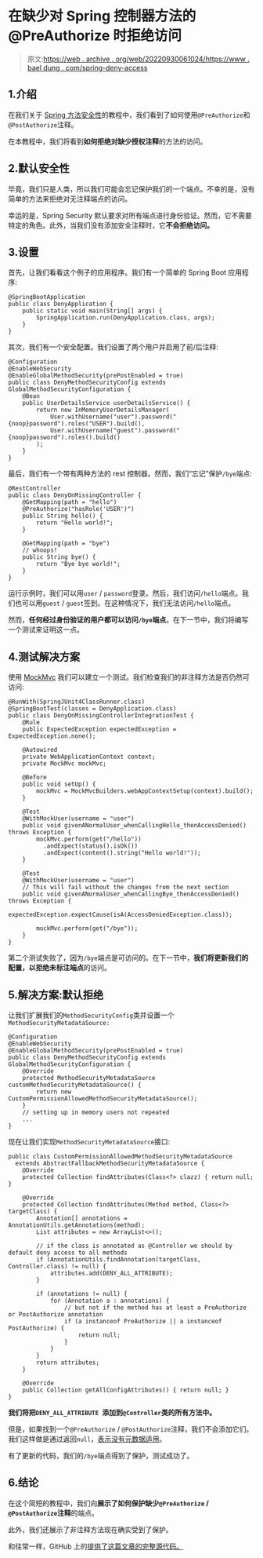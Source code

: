 # 在缺少对 Spring 控制器方法的@PreAuthorize 时拒绝访问

> 原文:[https://web . archive . org/web/20220930061024/https://www . bael dung . com/spring-deny-access](https://web.archive.org/web/20220930061024/https://www.baeldung.com/spring-deny-access)

## 1.介绍

在我们关于 [Spring 方法安全性](/web/20220630135241/https://www.baeldung.com/spring-security-method-security)的教程中，我们看到了如何使用`@PreAuthorize`和`@PostAuthorize`注释。

在本教程中，我们将看到**如何拒绝对缺少授权注释**的方法的访问。

## 2.默认安全性

毕竟，我们只是人类，所以我们可能会忘记保护我们的一个端点。不幸的是，没有简单的方法来拒绝对无注释端点的访问。

幸运的是，Spring Security 默认要求对所有端点进行身份验证。然而，它不需要特定的角色。此外，当我们没有添加安全注释时，它**不会拒绝访问。**

## 3.设置

首先，让我们看看这个例子的应用程序。我们有一个简单的 Spring Boot 应用程序:

```
@SpringBootApplication
public class DenyApplication {
    public static void main(String[] args) {
        SpringApplication.run(DenyApplication.class, args);
    }
}
```

其次，我们有一个安全配置。我们设置了两个用户并启用了前/后注释:

```
@Configuration
@EnableWebSecurity
@EnableGlobalMethodSecurity(prePostEnabled = true)
public class DenyMethodSecurityConfig extends GlobalMethodSecurityConfiguration {
    @Bean
    public UserDetailsService userDetailsService() {
        return new InMemoryUserDetailsManager(
            User.withUsername("user").password("{noop}password").roles("USER").build(),
            User.withUsername("guest").password("{noop}password").roles().build()
        );
    }
}
```

最后，我们有一个带有两种方法的 rest 控制器。然而，我们“忘记”保护`/bye`端点:

```
@RestController
public class DenyOnMissingController {
    @GetMapping(path = "hello")
    @PreAuthorize("hasRole('USER')")
    public String hello() {
        return "Hello world!";
    }

    @GetMapping(path = "bye")
    // whoops!
    public String bye() {
        return "Bye bye world!";
    }
}
```

运行示例时，我们可以用`user` / `password`登录。然后，我们访问`/hello`端点。我们也可以用`guest` / `guest`签到。在这种情况下，我们无法访问`/hello`端点。

然而，**任何经过身份验证的用户都可以访问`/bye`端点**。在下一节中，我们将编写一个测试来证明这一点。

## 4.测试解决方案

使用 [MockMvc](/web/20220630135241/https://www.baeldung.com/integration-testing-in-spring#3-mocking-web-context-beans) 我们可以建立一个测试。我们检查我们的非注释方法是否仍然可访问:

```
@RunWith(SpringJUnit4ClassRunner.class)
@SpringBootTest(classes = DenyApplication.class)
public class DenyOnMissingControllerIntegrationTest {
    @Rule
    public ExpectedException expectedException = ExpectedException.none();

    @Autowired
    private WebApplicationContext context;
    private MockMvc mockMvc;

    @Before
    public void setUp() {
        mockMvc = MockMvcBuilders.webAppContextSetup(context).build();
    }

    @Test
    @WithMockUser(username = "user")
    public void givenANormalUser_whenCallingHello_thenAccessDenied() throws Exception {
        mockMvc.perform(get("/hello"))
          .andExpect(status().isOk())
          .andExpect(content().string("Hello world!"));
    }

    @Test
    @WithMockUser(username = "user")
    // This will fail without the changes from the next section
    public void givenANormalUser_whenCallingBye_thenAccessDenied() throws Exception {
        expectedException.expectCause(isA(AccessDeniedException.class));

        mockMvc.perform(get("/bye"));
    }
}
```

第二个测试失败了，因为`/bye`端点是可访问的。在下一节中，**我们将更新我们的配置，以拒绝未标注端点**的访问。

## 5.解决方案:默认拒绝

让我们扩展我们的`MethodSecurityConfig`类并设置一个`MethodSecurityMetadataSource:`

```
@Configuration 
@EnableWebSecurity 
@EnableGlobalMethodSecurity(prePostEnabled = true) 
public class DenyMethodSecurityConfig extends GlobalMethodSecurityConfiguration {
    @Override
    protected MethodSecurityMetadataSource customMethodSecurityMetadataSource() {
        return new CustomPermissionAllowedMethodSecurityMetadataSource();
    }
    // setting up in memory users not repeated
    ...
}
```

现在让我们实现`MethodSecurityMetadataSource`接口:

```
public class CustomPermissionAllowedMethodSecurityMetadataSource 
  extends AbstractFallbackMethodSecurityMetadataSource {
    @Override
    protected Collection findAttributes(Class<?> clazz) { return null; }

    @Override
    protected Collection findAttributes(Method method, Class<?> targetClass) {
        Annotation[] annotations = AnnotationUtils.getAnnotations(method);
        List attributes = new ArrayList<>();

        // if the class is annotated as @Controller we should by default deny access to all methods
        if (AnnotationUtils.findAnnotation(targetClass, Controller.class) != null) {
            attributes.add(DENY_ALL_ATTRIBUTE);
        }

        if (annotations != null) {
            for (Annotation a : annotations) {
                // but not if the method has at least a PreAuthorize or PostAuthorize annotation
                if (a instanceof PreAuthorize || a instanceof PostAuthorize) {
                    return null;
                }
            }
        }
        return attributes;
    }

    @Override
    public Collection getAllConfigAttributes() { return null; }
}
```

**我们将把`DENY_ALL_ATTRIBUTE `添加到`@Controller`类的所有方法中。**

但是，如果找到一个`@PreAuthorize` / `@PostAuthorize`注释，我们不会添加它们。我们这样做是通过返回`null`，[表示没有元数据适用](https://web.archive.org/web/20220630135241/https://docs.spring.io/spring-security/site/docs/5.1.x/api/org/springframework/security/access/method/AbstractFallbackMethodSecurityMetadataSource.html#findAttributes-java.lang.reflect.Method-java.lang.Class-)。

有了更新的代码，我们的`/bye`端点得到了保护，测试成功了。

## 6.结论

在这个简短的教程中，我们向**展示了如何保护缺少`@PreAuthorize` / `@PostAuthorize`注释**的端点。

此外，我们还展示了非注释方法现在确实受到了保护。

和往常一样，GitHub 上的[提供了这篇文章的完整源代码。](https://web.archive.org/web/20220630135241/https://github.com/eugenp/tutorials/tree/master/spring-security-modules/spring-security-core)